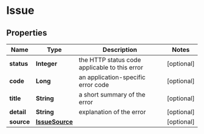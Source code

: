 # Issue

## Properties
Name | Type | Description | Notes
------------ | ------------- | ------------- | -------------
**status** | **Integer** | the HTTP status code applicable to this error |  [optional]
**code** | **Long** | an application-specific error code |  [optional]
**title** | **String** | a short summary of the error |  [optional]
**detail** | **String** | explanation of the error |  [optional]
**source** | [**IssueSource**](IssueSource.md) |  |  [optional]
